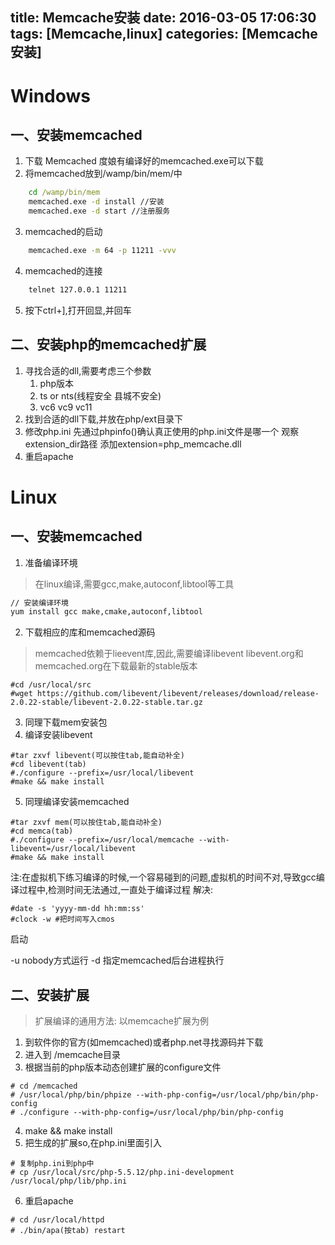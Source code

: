 title: Memcache安装
date: 2016-03-05 17:06:30
tags: [Memcache,linux]
categories: [Memcache安装]
---

# Windows
<!--more-->
## 一、安装memcached
1. 下载 Memcached
   度娘有编译好的memcached.exe可以下载
2. 将memcached放到/wamp/bin/mem/中
``` bat
	cd /wamp/bin/mem
	memcached.exe -d install //安装
	memcached.exe -d start //注册服务
```
3. memcached的启动
``` bat
	memcached.exe -m 64 -p 11211 -vvv
```
4. memcached的连接
``` bat
	telnet 127.0.0.1 11211
```
5. 按下ctrl+],打开回显,并回车

## 二、安装php的memcached扩展
> 
1. 寻找合适的dll,需要考虑三个参数
	1. php版本
	2. ts or nts(线程安全 县城不安全)
	3. vc6 vc9 vc11
2. 找到合适的dll下载,并放在php/ext目录下
3. 修改php.ini
   先通过phpinfo()确认真正使用的php.ini文件是哪一个
   观察extension_dir路径
   添加extension=php_memcache.dll
4. 重启apache

# Linux
## 一、安装memcached
1. 准备编译环境
> 在linux编译,需要gcc,make,autoconf,libtool等工具
``` bat
// 安装编译环境
yum install gcc make,cmake,autoconf,libtool
```
2. 下载相应的库和memcached源码
> memcached依赖于lieevent库,因此,需要编译libevent
libevent.org和memcached.org在下载最新的stable版本
```
#cd /usr/local/src
#wget https://github.com/libevent/libevent/releases/download/release-2.0.22-stable/libevent-2.0.22-stable.tar.gz
```
3. 同理下载mem安装包
4. 编译安装libevent
> 
```
#tar zxvf libevent(可以按住tab,能自动补全)
#cd libevent(tab)
#./configure --prefix=/usr/local/libevent
#make && make install
```
5. 同理编译安装memcached
> 
```
#tar zxvf mem(可以按住tab,能自动补全)
#cd memca(tab)
#./configure --prefix=/usr/local/memcache --with-libevent=/usr/local/libevent
#make && make install
```
注:在虚拟机下练习编译的时候,一个容易碰到的问题,虚拟机的时间不对,导致gcc编译过程中,检测时间无法通过,一直处于编译过程
解决:
``` 
#date -s 'yyyy-mm-dd hh:mm:ss'
#clock -w #把时间写入cmos
```
启动
> 
-u nobody方式运行
-d 指定memcached后台进程执行

## 二、安装扩展
> 扩展编译的通用方法:
以memcache扩展为例
1. 到软件你的官方(如memcached)或者php.net寻找源码并下载
2. 进入到 /memcache目录
3. 根据当前的php版本动态创建扩展的configure文件
```
# cd /memcached
# /usr/local/php/bin/phpize --with-php-config=/usr/local/php/bin/php-config
# ./configure --with-php-config=/usr/local/php/bin/php-config
```
4. make && make install
5. 把生成的扩展so,在php.ini里面引入
```
# 复制php.ini到php中
# cp /usr/local/src/php-5.5.12/php.ini-development /usr/local/php/lib/php.ini
```
6. 重启apache
```
# cd /usr/local/httpd
# ./bin/apa(按tab) restart
```